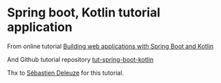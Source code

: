 # Spring boot, Kotlin tutorial application

From online tutorial [Building web applications with Spring Boot and Kotlin](https://spring.io/guides/tutorials/spring-boot-kotlin/)

And Github tutorial repository [tut-spring-boot-kotlin](https://github.com/spring-guides/tut-spring-boot-kotlin)

Thx to [Sébastien Deleuze](https://github.com/sdeleuze) for this tutorial.